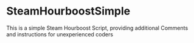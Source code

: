# SteamHourboostSimple
 This is a simple Steam Hourboost Script, providing additional Comments and instructions for unexperienced coders
